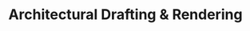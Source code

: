 ---
title: Architectural Drafting & Rendering
description: At Inteck3D, we’re all about service and what we can do for you. We offer a variety of different options from 2D drafting to 3D images, videos, and 360 tours.

hero1: Architectural Drafting & Rendering with
hero2: Inteck3d
hero3: See your vision. Expand the potential.

heading1: See it before you Build it.
heading1_sub: "Do you want to renovate, pre-sell your condo or housing development, or finally build your dream home? What if you could see or showcase your space before construction even begins? Using sophisticated software, Inteck3D creates high end images and tours of your home in stunning virtual reality. If you’re in the housing business, you can showcase and sell your homes before the foundation is even laid. And if you’re building that dream kitchen or bathroom, not only can you see your vision, but you can also see and experiment with paint hues, cabinets, counters, and tiles."

service1: 2D & 3D Rendering
service1_desc: "We can build a 3D virtual reality from your already existing 2D drafting or vice versa: produce 2D blueprints ready for construction from your envisioned 3D space. Quality can range from general to detailed - we are versatile and ready to meet your needs."

service2: 3D Tours & Videos
service2_desc: "Showcase and market your space with a beautifully rendered video tour available in either Bronze, Gold, or Platinum quality. Or try a 360 self guided tour to envision your dream home - perfection is achievable when you can chew on the space from wall to wall, corner to corner."

service3: Architectural Drawing
service3_desc: "Our drawings aren’t just a sketch of your vision; they can make your plans a reality. Our specialists can produce architectural drawings that allow you to request permanent applications. Take our blueprints, give them to your builder and start construction right away!"


heading2: What Can Our Architectural Visualization Specialist Do For You?
heading2_sub: "At Inteck3D, we’re all about service and what we can do for you. We offer a variety of different options from 2D drafting to 3D images, videos, and 360 tours. If you’re someone looking to build a dream house or a kitchen or basement renovation you’ll likely want a different product than a landlord wanting to showcase and market their condo or housing development.
<br><br>
<strong>Our Bronze</strong> quality images and video renders are perfect for visualizing spatial orientation and referencing. The renders can be produced almost instantaneously and are inexpensive, although not superb quality.
<br><br>
<strong>Gold</strong> quality renders are an affordable balance between the Bronze lower quality and the pristine quality of Platinum. Gold allows you to see textures, lighting, and colours in detail.
<br><br>
<strong>Platinum</strong> renders are perfect if you want to market and showcase a rental property, condo, or housing development. Potential prospects will be wowed by the clarity and details of your space captured in stunning virtual reality. Platinum pricing is the ideal choice if you can spread the cost over numerous units.
<br><br>
<strong>The 360 Tour</strong> is another fantastic product to help you market your rental property or secondary income suite. A Gold or Platinum video is a good way to catch interest but if your prospects want a more detailed look, the 360 self guided tour lets them take their time going through the whole house. If you’re doing a renovation and want to study it in detail, the 360 tour is also the best choice for you."

Testimonial1_comment: "Working with you has been a game changer "
Testimonial1_name: Katja Rimmi - Katja Rimmi Interiors
Testimonial1: Working with Inteck3d has been a game changer for our business. We design whole house remodels for our clients and we also work on new home design and construction. It would not be possible for us to keep up with demand and deliver in a timely fashion for our clients without the expert help from Inteck3d in visualizing these homes in 3D. They communicate proactively and clearly, understanding our needs and objectives easily.  

Testimonial2_comment: "A trusted partner "
Testimonial2_name: Jason M. Cutter - Transcend Inc.
Testimonial2: Since I have started working with Ivan and his staff at Inteck3D they have set the standard for both trust and communication. Trusting you have a partner that understands the need to adhere to deadlines is crucial in our success. Since aligning with Inteck3d we believe we have the perfect alignment where our quality products are now shown in our presentation, construction drawings and renderings. 


Testimonial3_comment: Amazing quality work
Testimonial3_name: Yan and Kimberley
Testimonial3: Designing and creating a house plan can be stressful and time consuming but working with inteck3d for our dream home made it so easy and We could not be happier with the results. Inteck3d was very conscientious of our desires and time. The service was beyond expected. Communication was clear and easy and timelines were always respected.  They made sure to give us availabilities that worked for us. The quality of our house plan was amazing! We feel as if we’ve been in it before it’s even build.


Testimonial4_comment: Inteck3D's is a breath of fresh air
Testimonial4_name: Steve Hunsader, Coronado Construction, SF Bay Area.
Testimonial4: I'm glad to have met Ivan and his crew back in 2019. In today's world, where most sub-contractors cause project delays and provide less than optimal work, Inteck3D's is a breath of fresh air. They keep to their schedule while providing exceptional work. Communication from them is timely and clear. They ask questions when we provide information that could be interpreted in multiple ways instead of making assumptions. Intek3d is now a sharp tool we'll hold close in out toolbag. 


service4: Renovation Visualization
service4_desc: Having trouble imagining your open kitchen reno without that extra wall? Or wondering if a marble countertop is the right choice? Inteck takes your space dimensions and lets you experiment and see and exactly what your reno will look like. It’s easy to make those hard design decisions when you can actually see them in action!

service5: Dream Home Visualization
service5_desc: Inteck is a designer’s dream. Experiment with floor plans, walls, staircase design, the works, and nail down exactly what you envision your dream home to look like. We can even import data into our program so you can see how your actual furniture can look like in your dream space.

service6: Large Project Visualization
service6_desc: If you’re looking for a way to market your condo or housing development and find prospects before construction is finished, Inteck can help. Showcase your condos or homes and wow your prospects with our stunning video rendered tours.

cta: QUESTIONS ABOUT OUR SERVICES?
cta_sub: 
cta_link: /contact
---